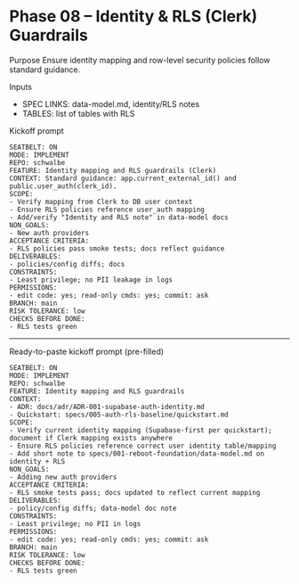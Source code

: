 # Phase 08 – Identity & RLS (Clerk) Guardrails

Purpose
Ensure identity mapping and row-level security policies follow standard guidance.

Inputs
- SPEC LINKS: data-model.md, identity/RLS notes
- TABLES: list of tables with RLS

Kickoff prompt
```
SEATBELT: ON
MODE: IMPLEMENT
REPO: schwalbe
FEATURE: Identity mapping and RLS guardrails (Clerk)
CONTEXT: Standard guidance: app.current_external_id() and public.user_auth(clerk_id).
SCOPE:
- Verify mapping from Clerk to DB user context
- Ensure RLS policies reference user_auth mapping
- Add/verify "Identity and RLS note" in data-model docs
NON_GOALS:
- New auth providers
ACCEPTANCE CRITERIA:
- RLS policies pass smoke tests; docs reflect guidance
DELIVERABLES:
- policies/config diffs; docs
CONSTRAINTS:
- Least privilege; no PII leakage in logs
PERMISSIONS:
- edit code: yes; read-only cmds: yes; commit: ask
BRANCH: main
RISK TOLERANCE: low
CHECKS BEFORE DONE:
- RLS tests green
```

---

Ready-to-paste kickoff prompt (pre-filled)
```
SEATBELT: ON
MODE: IMPLEMENT
REPO: schwalbe
FEATURE: Identity mapping and RLS guardrails
CONTEXT:
- ADR: docs/adr/ADR-001-supabase-auth-identity.md
- Quickstart: specs/005-auth-rls-baseline/quickstart.md
SCOPE:
- Verify current identity mapping (Supabase-first per quickstart); document if Clerk mapping exists anywhere
- Ensure RLS policies reference correct user identity table/mapping
- Add short note to specs/001-reboot-foundation/data-model.md on identity + RLS
NON_GOALS:
- Adding new auth providers
ACCEPTANCE CRITERIA:
- RLS smoke tests pass; docs updated to reflect current mapping
DELIVERABLES:
- policy/config diffs; data-model doc note
CONSTRAINTS:
- Least privilege; no PII in logs
PERMISSIONS:
- edit code: yes; read-only cmds: yes; commit: ask
BRANCH: main
RISK TOLERANCE: low
CHECKS BEFORE DONE:
- RLS tests green
```
